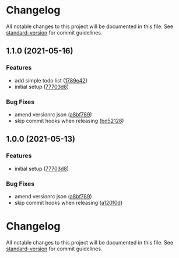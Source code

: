 # Changelog

All notable changes to this project will be documented in this file. See [standard-version](https://github.com/conventional-changelog/standard-version) for commit guidelines.

## 1.1.0 (2021-05-16)


### Features

* add simple todo list ([1789e42](https://github.com/ZeRego/Boilerplate/commits/1789e42a0611eaf8845845289c58f0e6c118c9e7))
* initial setup ([77703d8](https://github.com/ZeRego/Boilerplate/commits/77703d825f4d756e1c57961119feac7e31e03948))


### Bug Fixes

* amend versionrc json ([a8bf789](https://github.com/ZeRego/Boilerplate/commits/a8bf789ee26125cd9a3cb788b153cf2423680f2e))
* skip commit hooks when releasing ([bd52128](https://github.com/ZeRego/Boilerplate/commits/bd5212828ca52893b8da79b5a867c61eb063f69b))

## 1.0.0 (2021-05-13)


### Features

* initial setup ([77703d8](https://github.com/ZeRego/Boilerplate/commits/77703d825f4d756e1c57961119feac7e31e03948))


### Bug Fixes

* amend versionrc json ([a8bf789](https://github.com/ZeRego/Boilerplate/commits/a8bf789ee26125cd9a3cb788b153cf2423680f2e))
* skip commit hooks when releasing ([a120f0d](https://github.com/ZeRego/Boilerplate/commits/a120f0dc0bd6c4fb7afe4d987418e318b21465c6))

# Changelog

All notable changes to this project will be documented in this file. See [standard-version](https://github.com/conventional-changelog/standard-version) for commit guidelines.
